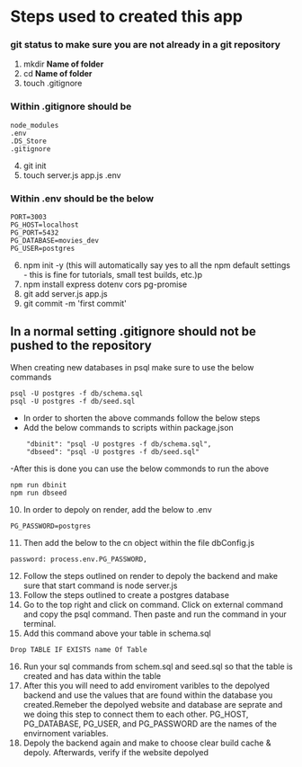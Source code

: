 # Steps used to created this app

### git status to make sure you are not already in a git repository

1. mkdir **Name of folder**
2. cd **Name of folder**
3. touch .gitignore
### Within .gitignore should be 

```
node_modules
.env
.DS_Store
.gitignore
```

4. git init
5. touch server.js app.js .env

### Within .env should be the below
```
PORT=3003
PG_HOST=localhost
PG_PORT=5432
PG_DATABASE=movies_dev
PG_USER=postgres
```

6. npm init -y (this will automatically say yes to all the npm default settings - this is fine for tutorials, small test builds, etc.)p
7. npm install express dotenv cors pg-promise
8. git add server.js app.js
9. git commit -m 'first commit'
## In a normal setting .gitignore should not be pushed to the repository
When creating new databases in psql make sure to use the below commands 

```
psql -U postgres -f db/schema.sql
psql -U postgres -f db/seed.sql
```

- In order to shorten the above commands follow the below steps
- Add the below commands to scripts within package.json

```
    "dbinit": "psql -U postgres -f db/schema.sql",
    "dbseed": "psql -U postgres -f db/seed.sql"
```

-After this is done you can use the below commonds to run the above

```
npm run dbinit 
npm run dbseed
```
10. In order to depoly on render, add the below to .env

```
PG_PASSWORD=postgres
```
11. Then add the below to the cn object within the file dbConfig.js

```
password: process.env.PG_PASSWORD,
```

12. Follow the steps outlined on render to depoly the backend and make sure that start command is node server.js
13. Follow the steps outlined to create a postgres database 
14. Go to the top right and click on command. Click on external command and copy the psql command. Then paste and run the command in your terminal.
15. Add this command above your table in schema.sql

```
Drop TABLE IF EXISTS name Of Table
```

16. Run your sql commands from schem.sql and seed.sql so that the table is created and has data within the table 
17. After this you will need to add enviroment varibles to the depolyed backend and use the values that are found within the database you created.Remeber the depolyed website and database are seprate and we doing this step to connect them to each other. PG_HOST, PG_DATABASE, PG_USER, and PG_PASSWORD are the names of the envirnoment variables.
18. Depoly the backend again and make to choose clear build cache & depoly. Afterwards, verify if the website depolyed 
